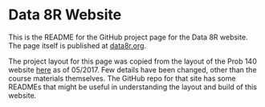 # Data 8R Website
This is the README for the GitHub project page for the Data 8R website.  The page itself is published at [data8r.org](https://data8r.org).

The project layout for this page was copied from the layout of the Prob 140 website [here](https://github.com/prob140/prob140.github.io) as of 05/2017.  Few details have been changed, other than the course materials themselves.  The GitHub repo for that site has some READMEs that might be useful in understanding the layout and build of this website.
